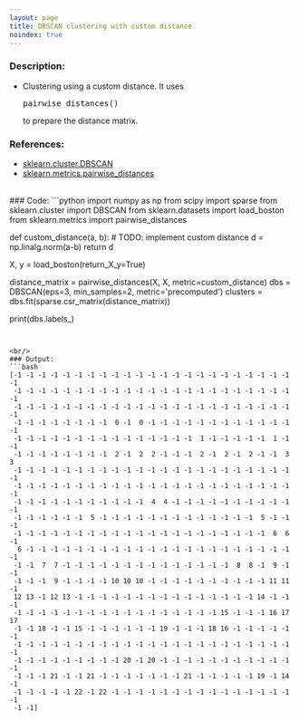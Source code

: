 ```yaml
--- 
layout: page 
title: DBSCAN clustering with custom distance
noindex: true 
--- 
```

 
 
### Description: 
- Clustering using a custom distance. It uses <pre>pairwise_distances()</pre> to prepare the distance matrix.
 
### References: 
- [sklearn.cluster.DBSCAN](https://scikit-learn.org/stable/modules/generated/sklearn.cluster.DBSCAN.html) 
- [sklearn.metrics.pairwise_distances](https://scikit-learn.org/stable/modules/generated/sklearn.metrics.pairwise_distances.html) 
 
 
<br/> 
### Code: 
```python 
import numpy as np 
from scipy import sparse 
from sklearn.cluster import DBSCAN 
from sklearn.datasets import load_boston 
from sklearn.metrics import pairwise_distances 
 
 
def custom_distance(a, b): 
    # TODO: implement custom distance 
    d = np.linalg.norm(a-b) 
    return d 
 
 
X, y = load_boston(return_X_y=True) 
 
distance_matrix = pairwise_distances(X, X, metric=custom_distance) 
dbs = DBSCAN(eps=3, min_samples=2, metric='precomputed') 
clusters = dbs.fit(sparse.csr_matrix(distance_matrix)) 
 
print(dbs.labels_) 
 
``` 
 
 
<br/> 
### Output: 
```bash 
[-1 -1 -1 -1 -1 -1 -1 -1 -1 -1 -1 -1 -1 -1 -1 -1 -1 -1 -1 -1 -1 -1 -1 -1 
 -1 -1 -1 -1 -1 -1 -1 -1 -1 -1 -1 -1 -1 -1 -1 -1 -1 -1 -1 -1 -1 -1 -1 -1 
 -1 -1 -1 -1 -1 -1 -1 -1 -1 -1 -1 -1 -1 -1 -1 -1 -1 -1 -1 -1 -1 -1 -1 -1 
 -1 -1 -1 -1 -1 -1 -1 -1  0 -1  0 -1 -1 -1 -1 -1 -1 -1 -1 -1 -1 -1 -1 -1 
 -1 -1 -1 -1 -1 -1 -1 -1 -1 -1 -1 -1 -1 -1 -1  1 -1 -1 -1 -1 -1  1 -1 -1 
 -1 -1 -1 -1 -1 -1 -1 -1  2 -1  2  2 -1 -1 -1  2 -1  2 -1  2 -1 -1  3  3 
 -1 -1 -1 -1 -1 -1 -1 -1 -1 -1 -1 -1 -1 -1 -1 -1 -1 -1 -1 -1 -1 -1 -1 -1 
 -1 -1 -1 -1 -1 -1 -1 -1 -1 -1 -1 -1 -1 -1 -1 -1 -1 -1 -1 -1 -1 -1 -1 -1 
 -1 -1 -1 -1 -1 -1 -1 -1 -1 -1 -1  4  4 -1 -1 -1 -1 -1 -1 -1 -1 -1 -1 -1 
 -1 -1 -1 -1 -1 -1  5 -1 -1 -1 -1 -1 -1 -1 -1 -1 -1 -1 -1 -1  5 -1 -1 -1 
 -1 -1 -1 -1 -1 -1 -1 -1 -1 -1 -1 -1 -1 -1 -1 -1 -1 -1 -1 -1 -1  6  6 -1 
  6 -1 -1 -1 -1 -1 -1 -1 -1 -1 -1 -1 -1 -1 -1 -1 -1 -1 -1 -1 -1 -1 -1 -1 
 -1 -1  7  7 -1 -1 -1 -1 -1 -1 -1 -1 -1 -1 -1 -1 -1 -1  8  8 -1  9 -1 -1 
 -1 -1 -1  9 -1 -1 -1 -1 10 10 10 -1 -1 -1 -1 -1 -1 -1 -1 -1 -1 11 11 -1 
 12 13 -1 12 13 -1 -1 -1 -1 -1 -1 -1 -1 -1 -1 -1 -1 -1 -1 -1 14 -1 -1 -1 
 -1 -1 -1 -1 -1 -1 -1 -1 -1 -1 -1 -1 -1 -1 -1 -1 -1 15 -1 -1 -1 16 17 17 
 -1 -1 18 -1 -1 15 -1 -1 -1 -1 -1 -1 19 -1 -1 -1 18 16 -1 -1 -1 -1 -1 -1 
 -1 -1 -1 -1 -1 -1 -1 -1 -1 -1 -1 -1 -1 -1 -1 -1 -1 -1 -1 -1 -1 -1 -1 -1 
 -1 -1 -1 -1 -1 -1 -1 -1 -1 20 -1 20 -1 -1 -1 -1 -1 -1 -1 -1 -1 -1 -1 -1 
 -1 -1 -1 21 -1 -1 21 -1 -1 -1 -1 -1 -1 -1 21 -1 -1 -1 -1 -1 19 -1 14 -1 
 -1 -1 -1 -1 -1 22 -1 22 -1 -1 -1 -1 -1 -1 -1 -1 -1 -1 -1 -1 -1 -1 -1 -1 
 -1 -1] 
``` 
 
